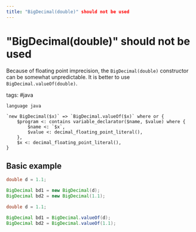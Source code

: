 ```yaml
---
title: "BigDecimal(double)" should not be used
---
```


# "BigDecimal(double)" should not be used

Because of floating point imprecision, the `BigDecimal(double)` constructor can be somewhat unpredictable. It is better to use `BigDecimal.valueOf(double)`.

tags: #java

```grit
language java

`new BigDecimal($x)` => `BigDecimal.valueOf($x)` where or {
    $program <: contains variable_declarator($name, $value) where {
        $name <: `$x`,
        $value <: decimal_floating_point_literal(),
    },
    $x <: decimal_floating_point_literal(),
}
```

## Basic example

```java
double d = 1.1;

BigDecimal bd1 = new BigDecimal(d);
BigDecimal bd2 = new BigDecimal(1.1);
```

```java
double d = 1.1;

BigDecimal bd1 = BigDecimal.valueOf(d);
BigDecimal bd2 = BigDecimal.valueOf(1.1);
```
